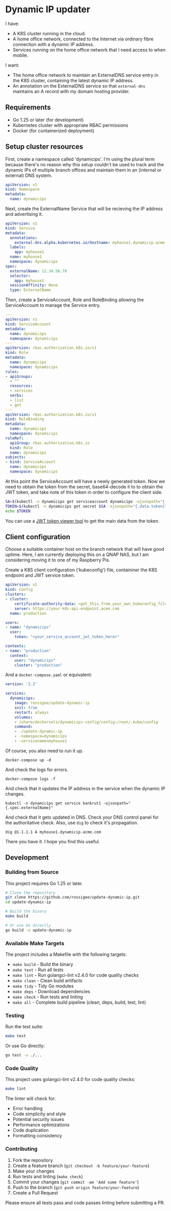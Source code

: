 # Dynamic IP updater

I have:

* A K8S cluster running in the cloud.
* A home office network, connected to the Internet via ordinary fibre connection with a dynamic IP address.
* Services running on the home office network that I need access to when mobile.

I want:

* The home office network to maintain an ExternalDNS service entry in the K8S cluster, containing the latest dynamic IP address.
* An annotation on the ExternalDNS service so that `external-dns` maintains an A record with my domain hosting provider.

## Requirements

* Go 1.25 or later (for development)
* Kubernetes cluster with appropriate RBAC permissions
* Docker (for containerized deployment)

## Setup cluster resources

First, create a namespace called 'dynamicips'. I'm using the plural term because there's no reason why this setup couldn't be used to track and the dynamic IPs of multiple branch offices and maintain them in an (internal or external) DNS system.

```yaml
apiVersion: v1
kind: Namespace
metadata:
  name: dynamicips
```

Next, create the ExternalName Service that will be recieving the IP address and advertising it.

```yaml
apiVersion: v1
kind: Service
metadata:
  annotations:
    external-dns.alpha.kubernetes.io/hostname: myhouse1.dynamicip.acme.com
  labels:
    app: myhouse1
  name: myhouse1
  namespace: dynamicips
spec:
  externalName: 12.34.56.78
  selector:
    app: myhouse1
  sessionAffinity: None
  type: ExternalName
```

Then, create a ServiceAccount, Role and RoleBinding allowing the ServiceAccount to manage the Service entry.

```yaml
---
apiVersion: v1
kind: ServiceAccount
metadata:
  name: dynamicips
  namespace: dynamicips
---
apiVersion: rbac.authorization.k8s.io/v1
kind: Role
metadata:
  name: dynamicips
  namespace: dynamicips
rules:
- apiGroups:
  - ""
  resources:
  - services
  verbs:
  - list
  - get
---
apiVersion: rbac.authorization.k8s.io/v1
kind: RoleBinding
metadata:
  name: dynamicips
  namespace: dynamicips
roleRef:
  apiGroup: rbac.authorization.k8s.io
  kind: Role
  name: dynamicips
subjects:
- kind: ServiceAccount
  name: dynamicips
  namespace: dynamicips
```

At this point the ServiceAccount will have a newly generated token. Now we need to obtain the token from the secret, base64-decode it to to obtain the JWT token, and take note of this token in order to configure the client side.

```bash
SA=$(kubectl -n dynamicips get serviceaccount dynamicips -ojsonpath="{.secrets[0].name}")
TOKEN=$(kubectl -n dynamicips get secret $SA -ojsonpath="{.data.token}" | base64 -d)
echo $TOKEN
```

You can use a [JWT token viewer tool](https://jwtpal.com) to get the main data from the token.

## Client configuration

Choose a suitable container host on the branch network that will have good uptime. Here, I am currently deploying this on a QNAP NAS, but I am considering moving it to one of my Raspberry Pis.

Create a K8S client configuration ('kubeconfig') file, containiner the K8S endpoint and JWT service token.

```yaml
apiVersion: v1
kind: Config
clusters:
- cluster:
    certificate-authority-data: <get_this_from_your_own_kubeconfig_file>
    server: https://your-k8s-api-endpoint.acme.com
  name: production

users:
- name: "dynamicips"
  user:
    token: "<your_service_account_jwt_token_here>"

contexts:
- name: "production"
  context:
    user: "dynamicips"
    cluster: "production"
```

And a `docker-compose.yaml` or equivalent:

```yaml
version: '2.2'

services:
  dynamicips:
    image: rossigee/update-dynamic-ip
    init: true
    restart: always
    volumes:
    - /share/dockervols/dynamicips-config/config:/root/.kube/config
    command:
    - ./update-dynamic-ip
    - -namespace=dynamicips
    - -servicename=myhouse1

```

Of course, you also need to run it up.

```
docker-compose up -d
```

And check the logs for errors.

```
docker-compose logs -f
```

And check that it updates the IP address in the service when the dynamic IP changes.

```
kubectl -n dynamicips get service bankrut1 -ojsonpath="{.spec.externalName}"
```

And check that it gets updated in DNS. Check your DNS control panel for the authoritative check. Also, use `dig` to check it's propagation.

```
dig @1.1.1.1 A myhouse1.dynamicip.acme.com
```

There you have it. I hope you find this useful.

## Development

### Building from Source

This project requires Go 1.25 or later.

```bash
# Clone the repository
git clone https://github.com/rossigee/update-dynamic-ip.git
cd update-dynamic-ip

# Build the binary
make build

# Or use Go directly
go build -o update-dynamic-ip
```

### Available Make Targets

The project includes a Makefile with the following targets:

* `make build` - Build the binary
* `make test` - Run all tests
* `make lint` - Run golangci-lint v2.4.0 for code quality checks
* `make clean` - Clean build artifacts
* `make tidy` - Tidy Go modules
* `make deps` - Download dependencies
* `make check` - Run tests and linting
* `make all` - Complete build pipeline (clean, deps, build, test, lint)

### Testing

Run the test suite:

```bash
make test
```

Or use Go directly:

```bash
go test -v ./...
```

### Code Quality

This project uses golangci-lint v2.4.0 for code quality checks:

```bash
make lint
```

The linter will check for:
* Error handling
* Code simplicity and style
* Potential security issues
* Performance optimizations
* Code duplication
* Formatting consistency

### Contributing

1. Fork the repository
2. Create a feature branch (`git checkout -b feature/your-feature`)
3. Make your changes
4. Run tests and linting (`make check`)
5. Commit your changes (`git commit -am 'Add some feature'`)
6. Push to the branch (`git push origin feature/your-feature`)
7. Create a Pull Request

Please ensure all tests pass and code passes linting before submitting a PR.
